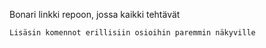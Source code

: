 

Bonari linkki repoon, jossa kaikki tehtävät


```
Lisäsin komennot erillisiin osioihin paremmin näkyville
```
